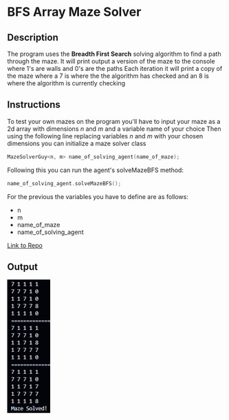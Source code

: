 # BFS Array Maze Solver

## Description
The program uses the **Breadth First Search** solving algorithm to find a path through the maze.
It will print output a version of the maze to the console where 1's are walls and 0's are the paths
Each iteration it will print a copy of the maze where a 7 is where the the algorithm has checked and an 8 is where the algorithm is currently checking

## Instructions
To test your own mazes on the program you'll have to input your maze as a 2d array with dimensions *n* and *m* and a variable name of your choice
Then using the following line replacing variables *n* and *m* with your chosen dimensions you can initialize a maze solver class
```c++
MazeSolverGuy<n, m> name_of_solving_agent(name_of_maze);
```
Following this you can run the agent's solveMazeBFS method:
```c++
name_of_solving_agent.solveMazeBFS();
```

For the previous the variables you have to define are as follows:
- n
- m
- name_of_maze
- name_of_solving_agent


[Link to Repo](https://github.com/MassToTheMass/BFS-search-algorithm)

## Output

![example output](example_output.png)